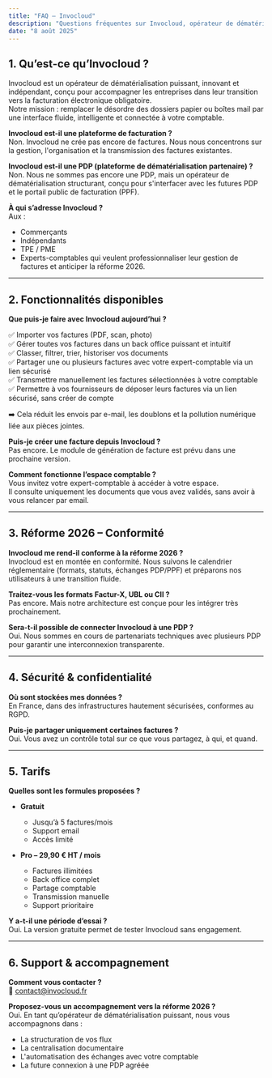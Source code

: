```yaml
---
title: "FAQ – Invocloud"
description: "Questions fréquentes sur Invocloud, opérateur de dématérialisation puissant et indépendant."
date: "8 août 2025"
---
```


## 1. Qu’est-ce qu’Invocloud ?

Invocloud est un opérateur de dématérialisation puissant, innovant et indépendant, conçu pour accompagner les entreprises dans leur transition vers la facturation électronique obligatoire.  
Notre mission : remplacer le désordre des dossiers papier ou boîtes mail par une interface fluide, intelligente et connectée à votre comptable.

**Invocloud est-il une plateforme de facturation ?**  
Non. Invocloud ne crée pas encore de factures. Nous nous concentrons sur la gestion, l'organisation et la transmission des factures existantes.

**Invocloud est-il une PDP (plateforme de dématérialisation partenaire) ?**  
Non. Nous ne sommes pas encore une PDP, mais un opérateur de dématérialisation structurant, conçu pour s'interfacer avec les futures PDP et le portail public de facturation (PPF).

**À qui s’adresse Invocloud ?**  
Aux :
- Commerçants  
- Indépendants  
- TPE / PME  
- Experts-comptables qui veulent professionnaliser leur gestion de factures et anticiper la réforme 2026.

---

## 2. Fonctionnalités disponibles

**Que puis-je faire avec Invocloud aujourd’hui ?**

✅ Importer vos factures (PDF, scan, photo)  
✅ Gérer toutes vos factures dans un back office puissant et intuitif  
✅ Classer, filtrer, trier, historiser vos documents  
✅ Partager une ou plusieurs factures avec votre expert-comptable via un lien sécurisé  
✅ Transmettre manuellement les factures sélectionnées à votre comptable  
✅ Permettre à vos fournisseurs de déposer leurs factures via un lien sécurisé, sans créer de compte  

➡️ Cela réduit les envois par e-mail, les doublons et la pollution numérique liée aux pièces jointes.

**Puis-je créer une facture depuis Invocloud ?**  
Pas encore. Le module de génération de facture est prévu dans une prochaine version.

**Comment fonctionne l’espace comptable ?**  
Vous invitez votre expert-comptable à accéder à votre espace.  
Il consulte uniquement les documents que vous avez validés, sans avoir à vous relancer par email.

---

## 3. Réforme 2026 – Conformité

**Invocloud me rend-il conforme à la réforme 2026 ?**  
Invocloud est en montée en conformité. Nous suivons le calendrier réglementaire (formats, statuts, échanges PDP/PPF) et préparons nos utilisateurs à une transition fluide.

**Traitez-vous les formats Factur-X, UBL ou CII ?**  
Pas encore. Mais notre architecture est conçue pour les intégrer très prochainement.

**Sera-t-il possible de connecter Invocloud à une PDP ?**  
Oui. Nous sommes en cours de partenariats techniques avec plusieurs PDP pour garantir une interconnexion transparente.

---

## 4. Sécurité & confidentialité

**Où sont stockées mes données ?**  
En France, dans des infrastructures hautement sécurisées, conformes au RGPD.

**Puis-je partager uniquement certaines factures ?**  
Oui. Vous avez un contrôle total sur ce que vous partagez, à qui, et quand.

---

## 5. Tarifs

**Quelles sont les formules proposées ?**

- **Gratuit**  
  - Jusqu’à 5 factures/mois  
  - Support email  
  - Accès limité  

- **Pro – 29,90 € HT / mois**  
  - Factures illimitées  
  - Back office complet  
  - Partage comptable  
  - Transmission manuelle  
  - Support prioritaire  

**Y a-t-il une période d’essai ?**  
Oui. La version gratuite permet de tester Invocloud sans engagement.

---

## 6. Support & accompagnement

**Comment vous contacter ?**  
📩 contact@invocloud.fr

**Proposez-vous un accompagnement vers la réforme 2026 ?**  
Oui. En tant qu’opérateur de dématérialisation puissant, nous vous accompagnons dans :  
- La structuration de vos flux  
- La centralisation documentaire  
- L'automatisation des échanges avec votre comptable  
- La future connexion à une PDP agréée
